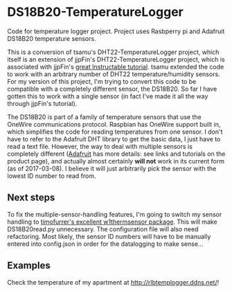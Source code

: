 # DS18B20-TemperatureLogger
Code for temperature logger project. Project uses Rasbperry pi and Adafruit DS18B20 temperature sensors.

This is a conversion of tsamu's DHT22-TemperatureLogger project, which itself is an extension of jjpFin's DHT22-TemperatureLogger project, which is associated with jjpFin's [great Instructable tutorial](http://www.instructables.com/id/Raspberry-PI-and-DHT22-temperature-and-humidity-lo/?ALLSTEPS). tsamu extended the code to work with an arbitrary number of DHT22 temperature/humidity sensors. For my version of this project, I'm trying to convert this code to be compatible with a completely different sensor, the DS18B20. So far I have gotten this to work with a single sensor (in fact I've made it all the way through jjpFin's tutorial).

The DS18B20 is part of a family of temperature sensors that use the OneWire communications protocol. Raspbian has OneWire support built in, which simplifies the code for reading temperatures from one sensor. I don't have to refer to the Adafruit DHT library to get the basic data, I just have to read a text file. However, the way to deal with multiple sensors is completely different ([Adafruit](https://www.adafruit.com/products/374) has more details: see links and tutorials on the product page), and actually almost certainly __will not__ work in its current form (as of 2017-03-08). I believe it will just arbitrarily pick the sensor with the lowest ID number to read from.

## Next steps

To fix the multiple-sensor-handling features, I'm going to switch my sensor handling to [timofurrer's excellent w1thermsensor package](https://github.com/timofurrer/w1thermsensor). This will make DS18B20read.py unnecessary. The configuration file will also need refactoring. Most likely, the sensor ID numbers will have to be manually entered into config.json in order for the datalogging to make sense...

## Examples

Check the temperature of my apartment at http://rlbtemplogger.ddns.net/!
